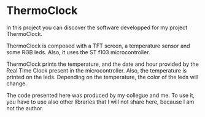 # ThermoClock

In this project you can discover the software developped for my project ThermoClock.

ThermoClock is composed with a TFT screen, a temperature sensor and some RGB leds. Also, it uses the ST f103 microcontroller.

ThermoClock prints the temperature, and the date and hour provided by the Real Time Clock present in the microcontroller. Also, the temperature is printed on the leds. Depending on the temperature, the color of the leds will change.

The code presented here was produced by my collegue and me. To use it, you have to use also other libraries that I will not share here, because I am not the author.

